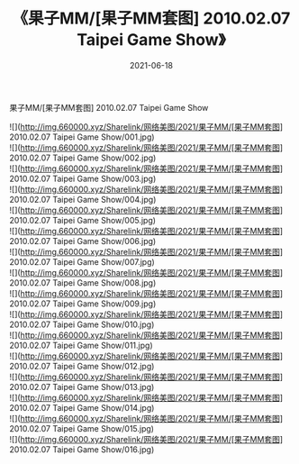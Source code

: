 ﻿---
layout: post
title:  《果子MM/[果子MM套图] 2010.02.07 Taipei Game Show》
date:   2021-06-18
img: http://img.660000.xyz/Sharelink/网络美图/2021/果子MM/[果子MM套图] 2010.02.07 Taipei Game Show/000.jpg
categories: [美女, 清纯, 唯美]
---

果子MM/[果子MM套图] 2010.02.07 Taipei Game Show

 ![](http://img.660000.xyz/Sharelink/网络美图/2021/果子MM/[果子MM套图] 2010.02.07 Taipei Game Show/001.jpg) <br>![](http://img.660000.xyz/Sharelink/网络美图/2021/果子MM/[果子MM套图] 2010.02.07 Taipei Game Show/002.jpg) <br>![](http://img.660000.xyz/Sharelink/网络美图/2021/果子MM/[果子MM套图] 2010.02.07 Taipei Game Show/003.jpg) <br>![](http://img.660000.xyz/Sharelink/网络美图/2021/果子MM/[果子MM套图] 2010.02.07 Taipei Game Show/004.jpg) <br>![](http://img.660000.xyz/Sharelink/网络美图/2021/果子MM/[果子MM套图] 2010.02.07 Taipei Game Show/005.jpg) <br>![](http://img.660000.xyz/Sharelink/网络美图/2021/果子MM/[果子MM套图] 2010.02.07 Taipei Game Show/006.jpg) <br>![](http://img.660000.xyz/Sharelink/网络美图/2021/果子MM/[果子MM套图] 2010.02.07 Taipei Game Show/007.jpg) <br>![](http://img.660000.xyz/Sharelink/网络美图/2021/果子MM/[果子MM套图] 2010.02.07 Taipei Game Show/008.jpg) <br>![](http://img.660000.xyz/Sharelink/网络美图/2021/果子MM/[果子MM套图] 2010.02.07 Taipei Game Show/009.jpg) <br>![](http://img.660000.xyz/Sharelink/网络美图/2021/果子MM/[果子MM套图] 2010.02.07 Taipei Game Show/010.jpg) <br>![](http://img.660000.xyz/Sharelink/网络美图/2021/果子MM/[果子MM套图] 2010.02.07 Taipei Game Show/011.jpg) <br>![](http://img.660000.xyz/Sharelink/网络美图/2021/果子MM/[果子MM套图] 2010.02.07 Taipei Game Show/012.jpg) <br>![](http://img.660000.xyz/Sharelink/网络美图/2021/果子MM/[果子MM套图] 2010.02.07 Taipei Game Show/013.jpg) <br>![](http://img.660000.xyz/Sharelink/网络美图/2021/果子MM/[果子MM套图] 2010.02.07 Taipei Game Show/014.jpg) <br>![](http://img.660000.xyz/Sharelink/网络美图/2021/果子MM/[果子MM套图] 2010.02.07 Taipei Game Show/015.jpg) <br>![](http://img.660000.xyz/Sharelink/网络美图/2021/果子MM/[果子MM套图] 2010.02.07 Taipei Game Show/016.jpg) <br>